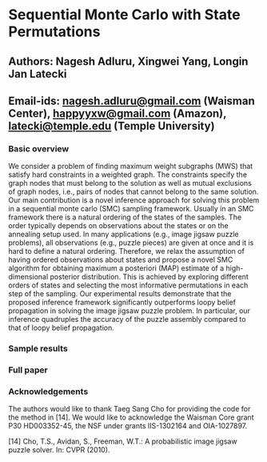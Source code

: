 # Sequential Monte Carlo with State Permutations
## Authors: Nagesh Adluru, Xingwei Yang, Longin Jan Latecki
## Email-ids: nagesh.adluru@gmail.com (Waisman Center), happyyxw@gmail.com (Amazon), latecki@temple.edu (Temple University)
### Basic overview

We consider a problem of finding maximum weight subgraphs (MWS) that satisfy hard constraints in a weighted graph. The constraints specify the graph nodes that must belong to the solution as well as mutual exclusions of graph nodes, i.e., pairs of nodes that cannot belong to the same solution. Our main contribution is a novel inference approach for solving this problem in a sequential monte carlo (SMC) sampling framework. Usually in an SMC framework there is a natural ordering of the states of the samples. The order typically depends on observations about the states or on the annealing setup used. In many applications (e.g., image jigsaw puzzle problems), all observations (e.g., puzzle pieces) are given at once and it is hard to define a natural ordering. Therefore, we relax the assumption of having ordered observations about states and propose a novel SMC algorithm for obtaining maximum a posteriori (MAP) estimate of a high-dimensional posterior distribution. This is achieved by exploring different orders of states and selecting the most informative permutations in each step of the sampling. Our experimental results demonstrate that the proposed inference framework significantly outperforms loopy belief propagation in solving the image jigsaw puzzle problem. In particular, our inference quadruples the accuracy of the puzzle assembly compared to that of loopy belief propagation.

### Sample results

### Full paper

### Acknowledgements
The authors would like to thank Taeg Sang Cho for providing the code for the method
in [14]. We would like to acknowledge the Waisman Core grant P30 HD003352-45, the NSF under grants IIS-1302164 and OIA-1027897.

[14] Cho, T.S., Avidan, S., Freeman, W.T.: A probabilistic image jigsaw puzzle solver. In: CVPR (2010).
